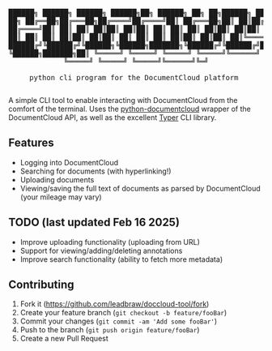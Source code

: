 <div align="center">
<pre>                                         

██████╗  ██████╗  ██████╗ ██████╗██╗      ██████╗ ██╗   ██╗██████╗        ██████╗██╗     ██╗
██╔══██╗██╔═══██╗██╔════╝██╔════╝██║     ██╔═══██╗██║   ██║██╔══██╗      ██╔════╝██║     ██║
██║  ██║██║   ██║██║     ██║     ██║     ██║   ██║██║   ██║██║  ██║█████╗██║     ██║     ██║
██║  ██║██║   ██║██║     ██║     ██║     ██║   ██║██║   ██║██║  ██║╚════╝██║     ██║     ██║
██████╔╝╚██████╔╝╚██████╗╚██████╗███████╗╚██████╔╝╚██████╔╝██████╔╝      ╚██████╗███████╗██║
╚═════╝  ╚═════╝  ╚═════╝ ╚═════╝╚══════╝ ╚═════╝  ╚═════╝ ╚═════╝        ╚═════╝╚══════╝╚═╝                                                                                                                                                       
python cli program for the DocumentCloud platform
</pre>
</div>

A simple CLI tool to enable interacting with DocumentCloud from the comfort of the terminal. Uses the [python-documentcloud](https://github.com/muckrock/python-documentcloud) wrapper of the DocumentCloud API, as well as the excellent [Typer](https://github.com/fastapi/typer) CLI library.

## Features ##
- Logging into DocumentCloud
- Searching for documents (with hyperlinking!)
- Uploading documents
- Viewing/saving the full text of documents as parsed by DocumentCloud (your mileage may vary)

## TODO (last updated Feb 16 2025) ##
- Improve uploading functionality (uploading from URL)
- Support for viewing/adding/deleting annotations
- Improve search functionality (ability to fetch more metadata)

## Contributing
1. Fork it (<https://github.com/leadbraw/doccloud-tool/fork>)
2. Create your feature branch (`git checkout -b feature/fooBar`)
3. Commit your changes (`git commit -am 'Add some fooBar'`)
4. Push to the branch (`git push origin feature/fooBar`)
5. Create a new Pull Request
